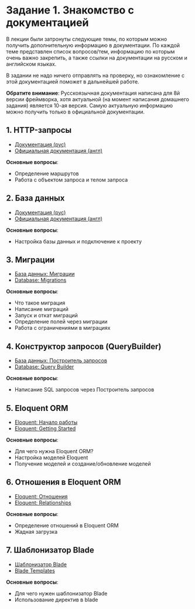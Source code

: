 # Задание 1. Знакомство с документацией

В лекции были затронуты следующие темы, по которым можно получить дополнительную информацию в документации.
По каждой теме представлен список вопросов/тем, информацию по которым очень важно закрепить, а также ссылки на документации на русском и английском языках.

В задании не надо ничего отправлять на проверку, но ознакомление с этой документацией поможет в дальнейшей работе.

**Обратите внимание**: Русскоязычная документация написана для 8й версии фреймворка, хотя актуальной (на момент написания домашнего задания) является 10-ая версия.
Самую актуальную информацию можно получить только в официальной документации.

## 1. HTTP-запросы

- [Документация (рус)](https://laravel.su/docs/8.x/requests)
- [Официальная документация (англ)](https://laravel.com/docs/10.x/requests)

**Основные вопросы**:
- Определение маршрутов
- Работа с объектом запроса и телом запроса

## 2. База данных

- [Документация (рус)](https://laravel.su/docs/8.x/database)
- [Официальная документация (англ)](https://laravel.com/docs/10.x/database)

**Основные вопросы**:
- Настройка базы данных и подключение к проекту

## 3. Миграции

- [База данных: Миграции](https://laravel.su/docs/8.x/migrations)
- [Database: Migrations](https://laravel.com/docs/10.x/migrations)

**Основные вопросы**:
- Что такое миграция
- Написание миграций
- Запуск и откат миграций
- Определение полей через миграции
- Работа с ограничениями в миграциях

## 4. Конструктор запросов (QueryBuilder)

- [База данных: Построитель запросов](https://laravel.su/docs/8.x/queries)
- [Database: Query Builder](https://laravel.com/docs/10.x/queries)

**Основные вопросы**:
- Написание SQL запросов через Построитель запросов

## 5. Eloquent ORM

- [Eloquent: Начало работы](https://laravel.su/docs/8.x/eloquent)
- [Eloquent: Getting Started](https://laravel.com/docs/10.x/eloquent)

**Основные вопросы**:
- Для чего нужна Eloquent ORM?
- Настройка моделей Eloquent
- Получение моделей и создание/обновление моделей

## 6. Отношения в Eloquent ORM

- [Eloquent: Отношения](https://laravel.su/docs/8.x/eloquent-relationships)
- [Eloquent: Relationships](https://laravel.com/docs/10.x/eloquent-relationships)

**Основные вопросы**:
- Определение отношений в Eloquent ORM
- Жадная загрузка

## 7. Шаблонизатор Blade

- [Шаблонизатор Blade](https://laravel.su/docs/8.x/blade)
- [Blade Templates](https://laravel.com/docs/10.x/blade)

**Основные вопросы**:
- Для чего нужен шаблонизатор Blade
- Использование директив в blade